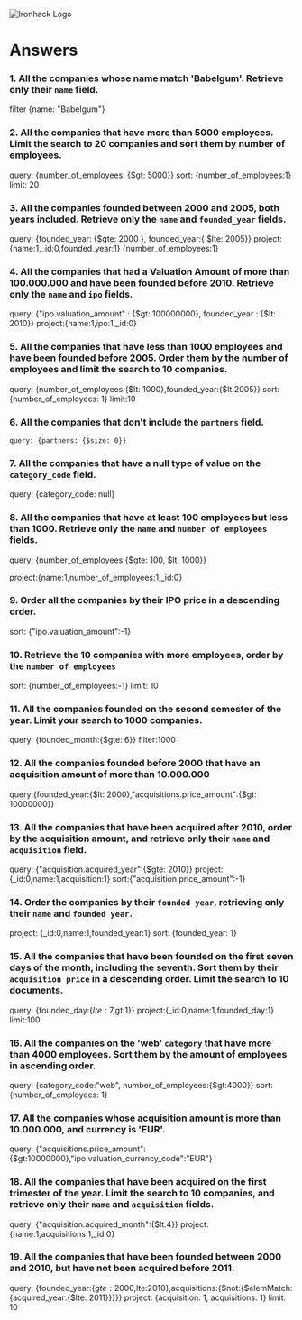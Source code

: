 ![Ironhack Logo](https://i.imgur.com/1QgrNNw.png)

# Answers

### 1. All the companies whose name match 'Babelgum'. Retrieve only their `name` field.

filter {name: "Babelgum"}


### 2. All the companies that have more than 5000 employees. Limit the search to 20 companies and sort them by **number of employees**.

query: {number_of_employees: {$gt: 5000}}
sort: {number_of_employees:1}
limit: 20

### 3. All the companies founded between 2000 and 2005, both years included. Retrieve only the `name` and `founded_year` fields.

query: {founded_year: {$gte: 2000 }, founded_year:{ $lte: 2005}}
project:{name:1,_id:0,founded_year:1}
{number_of_employees:1}
### 4. All the companies that had a Valuation Amount of more than 100.000.000 and have been founded before 2010. Retrieve only the `name` and `ipo` fields.

query: {"ipo.valuation_amount" : {$gt: 100000000}, founded_year : {$lt: 2010}}
project:{name:1,ipo:1,_id:0}


### 5. All the companies that have less than 1000 employees and have been founded before 2005. Order them by the number of employees and limit the search to 10 companies.

query: {number_of_employees:{$lt: 1000},founded_year:{$lt:2005}}
sort: {number_of_employees: 1}
limit:10

### 6. All the companies that don't include the `partners` field.

    query: {partners: {$size: 0}}

### 7. All the companies that have a null type of value on the `category_code` field.

query: {category_code: null}

### 8. All the companies that have at least 100 employees but less than 1000. Retrieve only the `name` and `number of employees` fields.

query: {number_of_employees:{$gte: 100, $lt: 1000}}

project:{name:1,number_of_employees:1,_id:0}
### 9. Order all the companies by their IPO price in a descending order.
sort: {"ipo.valuation_amount":-1}

### 10. Retrieve the 10 companies with more employees, order by the `number of employees`

sort: {number_of_employees:-1}
limit: 10

### 11. All the companies founded on the second semester of the year. Limit your search to 1000 companies.

query: {founded_month:{$gte: 6}}
filter:1000




### 12. All the companies founded before 2000 that have an acquisition amount of more than 10.000.000

query:{founded_year:{$lt: 2000},"acquisitions.price_amount":{$gt: 10000000}}

### 13. All the companies that have been acquired after 2010, order by the acquisition amount, and retrieve only their `name` and `acquisition` field.

query: {"acquisition.acquired_year":{$gte: 2010}}
project: {_id:0,name:1,acquisition:1}
sort:{"acquisition.price_amount":-1}
### 14. Order the companies by their `founded year`, retrieving only their `name` and `founded year`.

project: {_id:0,name:1,founded_year:1}
sort: {founded_year: 1}

### 15. All the companies that have been founded on the first seven days of the month, including the seventh. Sort them by their `acquisition price` in a descending order. Limit the search to 10 documents.

query: {founded_day:{$lte: 7,$gt:1}}
project:{_id:0,name:1,founded_day:1}
limit:100

### 16. All the companies on the 'web' `category` that have more than 4000 employees. Sort them by the amount of employees in ascending order.

query: {category_code:"web", number_of_employees:{$gt:4000}}
sort:{number_of_employees: 1}

### 17. All the companies whose acquisition amount is more than 10.000.000, and currency is 'EUR'.

query: {"acquisitions.price_amount":{$gt:10000000},"ipo.valuation_currency_code":"EUR"}

### 18. All the companies that have been acquired on the first trimester of the year. Limit the search to 10 companies, and retrieve only their `name` and `acquisition` fields.

query: {"acquisition.acquired_month":{$lt:4}}
project: {name:1,acquisitions:1,_id:0}
### 19. All the companies that have been founded between 2000 and 2010, but have not been acquired before 2011.
query: {founded_year:{$gte:2000,$lte:2010},acquisitions:{$not:{$elemMatch:{acquired_year:{$lte: 2011}}}}}
project: {acquisition: 1, acquisitions: 1}
limit: 10
